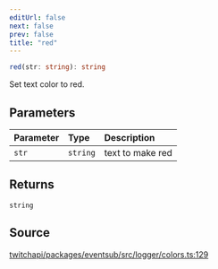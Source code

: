 ```yaml
---
editUrl: false
next: false
prev: false
title: "red"
---
```


```ts
red(str: string): string
```

Set text color to red.

## Parameters

| Parameter | Type | Description |
| :------ | :------ | :------ |
| `str` | `string` | text to make red |

## Returns

`string`

## Source

[twitchapi/packages/eventsub/src/logger/colors.ts:129](https://github.com/pablornc/twitchapi//blob/3baa008ac8be1133cbb9253985d5d4cd48b4e780/packages/eventsub/src/logger/colors.ts#L129)
